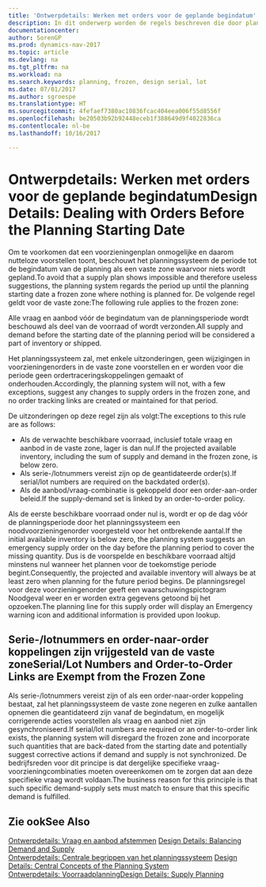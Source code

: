 ```yaml
---
title: 'Ontwerpdetails: Werken met orders voor de geplande begindatum'
description: In dit onderwerp worden de regels beschreven die door planning op orders worden toegepast in de vaste zone.
documentationcenter: 
author: SorenGP
ms.prod: dynamics-nav-2017
ms.topic: article
ms.devlang: na
ms.tgt_pltfrm: na
ms.workload: na
ms.search.keywords: planning, frozen, design serial, lot
ms.date: 07/01/2017
ms.author: sgroespe
ms.translationtype: HT
ms.sourcegitcommit: 4fefaef7380ac10836fcac404eea006f55d8556f
ms.openlocfilehash: be20503b92b92448eceb1f388649d9f4022836ca
ms.contentlocale: nl-be
ms.lasthandoff: 10/16/2017

---
```

# <a name="design-details-dealing-with-orders-before-the-planning-starting-date"></a><span data-ttu-id="ef04d-103">Ontwerpdetails: Werken met orders voor de geplande begindatum</span><span class="sxs-lookup"><span data-stu-id="ef04d-103">Design Details: Dealing with Orders Before the Planning Starting Date</span></span>
<span data-ttu-id="ef04d-104">Om te voorkomen dat een voorzieningenplan onmogelijke en daarom nutteloze voorstellen toont, beschouwt het planningssysteem de periode tot de begindatum van de planning als een vaste zone waarvoor niets wordt gepland.</span><span class="sxs-lookup"><span data-stu-id="ef04d-104">To avoid that a supply plan shows impossible and therefore useless suggestions, the planning system regards the period up until the planning starting date a frozen zone where nothing is planned for.</span></span> <span data-ttu-id="ef04d-105">De volgende regel geldt voor de vaste zone:</span><span class="sxs-lookup"><span data-stu-id="ef04d-105">The following rule applies to the frozen zone:</span></span>  
  
<span data-ttu-id="ef04d-106">Alle vraag en aanbod vóór de begindatum van de planningsperiode wordt beschouwd als deel van de voorraad of wordt verzonden.</span><span class="sxs-lookup"><span data-stu-id="ef04d-106">All supply and demand before the starting date of the planning period will be considered a part of inventory or shipped.</span></span>  
  
<span data-ttu-id="ef04d-107">Het planningssysteem zal, met enkele uitzonderingen, geen wijzigingen in voorzieningenorders in de vaste zone voorstellen en er worden voor die periode geen ordertraceringskoppelingen gemaakt of onderhouden.</span><span class="sxs-lookup"><span data-stu-id="ef04d-107">Accordingly, the planning system will not, with a few exceptions, suggest any changes to supply orders in the frozen zone, and no order tracking links are created or maintained for that period.</span></span>  
  
<span data-ttu-id="ef04d-108">De uitzonderingen op deze regel zijn als volgt:</span><span class="sxs-lookup"><span data-stu-id="ef04d-108">The exceptions to this rule are as follows:</span></span>  
  
* <span data-ttu-id="ef04d-109">Als de verwachte beschikbare voorraad, inclusief totale vraag en aanbod in de vaste zone, lager is dan nul.</span><span class="sxs-lookup"><span data-stu-id="ef04d-109">If the projected available inventory, including the sum of supply and demand in the frozen zone, is below zero.</span></span>  
* <span data-ttu-id="ef04d-110">Als serie-/lotnummers vereist zijn op de geantidateerde order(s).</span><span class="sxs-lookup"><span data-stu-id="ef04d-110">If serial/lot numbers are required on the backdated order(s).</span></span>  
* <span data-ttu-id="ef04d-111">Als de aanbod/vraag-combinatie is gekoppeld door een order-aan-order beleid.</span><span class="sxs-lookup"><span data-stu-id="ef04d-111">If the supply-demand set is linked by an order-to-order policy.</span></span>  
  
<span data-ttu-id="ef04d-112">Als de eerste beschikbare voorraad onder nul is, wordt er op de dag vóór de planningsperiode door het planningssysteem een noodvoorzieningenorder voorgesteld voor het ontbrekende aantal.</span><span class="sxs-lookup"><span data-stu-id="ef04d-112">If the initial available inventory is below zero, the planning system suggests an emergency supply order on the day before the planning period to cover the missing quantity.</span></span> <span data-ttu-id="ef04d-113">Dus is de voorspelde en beschikbare voorraad altijd minstens nul wanneer het plannen voor de toekomstige periode begint.</span><span class="sxs-lookup"><span data-stu-id="ef04d-113">Consequently, the projected and available inventory will always be at least zero when planning for the future period begins.</span></span> <span data-ttu-id="ef04d-114">De planningsregel voor deze voorzieningenorder geeft een waarschuwingspictogram Noodgeval weer en er worden extra gegevens getoond bij het opzoeken.</span><span class="sxs-lookup"><span data-stu-id="ef04d-114">The planning line for this supply order will display an Emergency warning icon and additional information is provided upon lookup.</span></span>  
  
## <a name="seriallot-numbers-and-order-to-order-links-are-exempt-from-the-frozen-zone"></a><span data-ttu-id="ef04d-115">Serie-/lotnummers en order-naar-order koppelingen zijn vrijgesteld van de vaste zone</span><span class="sxs-lookup"><span data-stu-id="ef04d-115">Serial/Lot Numbers and Order-to-Order Links are Exempt from the Frozen Zone</span></span>  
<span data-ttu-id="ef04d-116">Als serie-/lotnummers vereist zijn of als een order-naar-order koppeling bestaat, zal het planningssysteem de vaste zone negeren en zulke aantallen opnemen die geantidateerd zijn vanaf de begindatum, en mogelijk corrigerende acties voorstellen als vraag en aanbod niet zijn gesynchroniseerd.</span><span class="sxs-lookup"><span data-stu-id="ef04d-116">If serial/lot numbers are required or an order-to-order link exists, the planning system will disregard the frozen zone and incorporate such quantities that are back-dated from the starting date and potentially suggest corrective actions if demand and supply is not synchronized.</span></span> <span data-ttu-id="ef04d-117">De bedrijfsreden voor dit principe is dat dergelijke specifieke vraag-voorzieningcombinaties moeten overeenkomen om te zorgen dat aan deze specifieke vraag wordt voldaan.</span><span class="sxs-lookup"><span data-stu-id="ef04d-117">The business reason for this principle is that such specific demand-supply sets must match to ensure that this specific demand is fulfilled.</span></span>  
  
## <a name="see-also"></a><span data-ttu-id="ef04d-118">Zie ook</span><span class="sxs-lookup"><span data-stu-id="ef04d-118">See Also</span></span>  
<span data-ttu-id="ef04d-119">[Ontwerpdetails: Vraag en aanbod afstemmen](design-details-balancing-demand-and-supply.md) </span><span class="sxs-lookup"><span data-stu-id="ef04d-119">[Design Details: Balancing Demand and Supply](design-details-balancing-demand-and-supply.md) </span></span>  
<span data-ttu-id="ef04d-120">[Ontwerpdetails: Centrale begrippen van het planningssysteem](design-details-central-concepts-of-the-planning-system.md) </span><span class="sxs-lookup"><span data-stu-id="ef04d-120">[Design Details: Central Concepts of the Planning System](design-details-central-concepts-of-the-planning-system.md) </span></span>  
[<span data-ttu-id="ef04d-121">Ontwerpdetails: Voorraadplanning</span><span class="sxs-lookup"><span data-stu-id="ef04d-121">Design Details: Supply Planning</span></span>](design-details-supply-planning.md)
